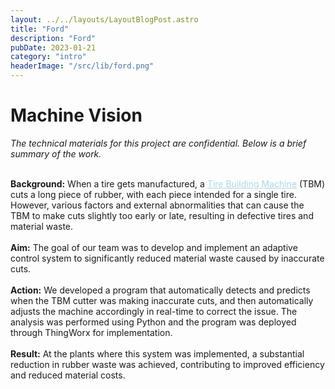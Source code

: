 ```yaml
---
layout: ../../layouts/LayoutBlogPost.astro
title: "Ford"
description: "Ford"
pubDate: 2023-01-21
category: "intro"
headerImage: "/src/lib/ford.png"
---
```


# Machine Vision

_The technical materials for this project are confidential. Below is a brief summary of the work._
<br><br>

**Background:** When a tire gets manufactured, a [<a href="https://www.youtube.com/watch?v=pYzz2MaZo6A" style="color: lightblue;" target="_blank">Tire Building Machine</a>](https://www.youtube.com/watch?v=pYzz2MaZo6A) (TBM) cuts a long piece of rubber, with each piece intended for a single tire. However, various factors and external abnormalities that can cause the TBM to make cuts slightly too early or late, resulting in defective tires and material waste.
<br><br>
**Aim:** The goal of our team was to develop and implement an adaptive control system to  significantly reduced material waste caused by inaccurate cuts.
<br><br>
**Action:** We developed a program that automatically detects and predicts when the TBM cutter was making inaccurate cuts, and then automatically adjusts the machine accordingly in real-time to correct the issue. The analysis was performed using Python and the program was deployed through ThingWorx for implementation.
<br><br>
**Result:** At the plants where this system was implemented, a substantial reduction in rubber waste was achieved, contributing to improved efficiency and reduced material costs.

